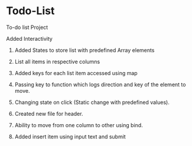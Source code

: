 # Todo-List
To-do list Project

Added Interactivity

1. Added States to store list with predefined Array elements
2. List all items in respective columns
3. Added keys for each list item accessed using map
4. Passing key to function which logs direction and key of the element to move.
5. Changing state on click (Static change with predefined values).
6. Created new file for header.

7. Ability to move from one column to other using bind.

8. Added insert item using input text and submit
